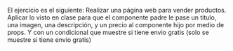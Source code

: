 
El ejercicio es el siguiente: 
Realizar una página web para vender productos. 
Aplicar lo visto en clase para que el componente padre le pase un titulo, una imagen, una descripción, y un precio al componente hijo por medio de props. 
Y con un condicional que muestre si tiene envio gratis (solo se muestre si tiene envio gratis)
